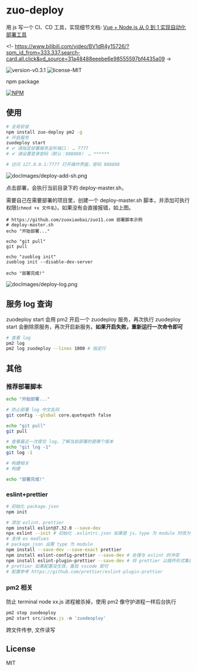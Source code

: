 # zuo-deploy
用 js 写一个 CI、CD 工具，实现细节文档: [Vue + Node.js 从 0 到 1 实现自动化部署工具](https://juejin.cn/post/7070921715492061214)

<!- https://www.bilibili.com/video/BV1dR4y15726/?spm_id_from=333.337.search-card.all.click&vd_source=31a48488eeebe6e98555597bf4435a09 ->

![version-v0.3.1](https://img.shields.io/badge/version-v0.3.1-yellow.svg) ![license-MIT](https://img.shields.io/badge/license-MIT-green.svg) 

npm package

[![NPM](https://nodei.co/npm/zuo-deploy.png)](https://npmjs.org/package/zuo-deploy)
## 使用
```bash
# 全局安装
npm install zuo-deploy pm2 -g
# 开启服务
zuodeploy start
# ✔ 请指定部署服务监听端口： … 7777
# ✔ 请设置登录密码（默认：888888） … ******

# 访问 127.0.0.1:7777 打开操作界面，密码 888888
```

![docImages/deploy-add-sh.png](./docImages/deploy-add-sh.png)

点击部署，会执行当前目录下的 deploy-master.sh，

需要自己在需要部署的项目里，创建一个 deploy-master.sh 脚本，并添加可执行权限(`chmod +x 文件名`)，如果没有会直接报错，如上图。

```shell
# https://github.com/zuoxiaobai/zuo11.com 部署脚本示例
# deploy-master.sh
echo "开始部署..."

echo "git pull"
git pull 

echo "zuoblog init"
zuoblog init --disable-dev-server

echo "部署完成!"
```
![docImages/deploy-log.png](./docImages/deploy-log.png)

## 服务 log 查询
zuodeploy start 会用 pm2 开启一个 zuodeploy 服务，再次执行 zuodeploy start 会删除原服务，再次开启新服务。**如果开启失败，重新运行一次命令即可**
```bash
# 查看 log
pm2 log
pm2 log zuodeploy --lines 1000 # 指定行
```


## 其他
### 推荐部署脚本
```bash
echo "开始部署..."

# 防止部署 log 中文乱码
git config --global core.quotepath false 

echo "git pull"
git pull 

# 查看最近一次提交 log，了解当前部署的是哪个版本
echo "git log -1"
git log -1 

# 构建相关
# 构建

echo "部署完成!"
```
### eslint+prettier

```bash
# 初始化 package.json
npm init

# 添加 eslint、prettier
npm install eslint@7.32.0 --save-dev
npx eslint --init # 初始化 .eslintrc.json 如果是 js，type 为 module 时改为 .cjs
# 支持 es modlues
# package.json 设置 type 为 module
npm install --save-dev --save-exact prettier
npm install eslint-config-prettier --save-dev # 处理与 eslint 的冲突
npm install eslint-plugin-prettier --save-dev # 将 prettier 以插件形式集成到 eslint 处理流程中
# prettier 如果配置没生效，重启 vscode 即可
# 配置参考 https://github.com/prettier/eslint-plugin-prettier
```

### pm2 相关
防止 terminal node xx.js 进程被杀掉，使用 pm2 像守护进程一样后台执行
```js
pm2 stop zuodeoploy
pm2 start src/index.js -n 'zuodeoploy'
```
跨文件传参, 文件读写

## License
MIT
